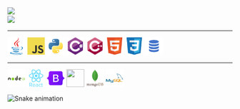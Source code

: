 <div>
  <img width="60%"  src="https://github-readme-stats.vercel.app/api/top-langs/?username=Vittor-Javidan&theme=blue-green&layout=compact">
  <br>
  <img width="60%" src="https://github-readme-stats.vercel.app/api?username=Vittor-Javidan&theme=blue-green&show_icons=true">
</div>
<hr>
<div>
  <img height="40" width="40" src="https://github.com/devicons/devicon/blob/master/icons/java/java-original.svg">
  <img height="40" width="40" src="https://github.com/devicons/devicon/blob/master/icons/javascript/javascript-original.svg">
  <img height="40" width="40" src="https://github.com/devicons/devicon/blob/master/icons/python/python-original.svg">
  <img height="40" width="40" src="https://github.com/devicons/devicon/blob/master/icons/csharp/csharp-original.svg">
  <img height="40" width="40" src="https://github.com/devicons/devicon/blob/master/icons/cplusplus/cplusplus-original.svg">
  <img height="40" width="40" src="https://github.com/devicons/devicon/blob/master/icons/html5/html5-original.svg">
  <img height="40" width="40" src="https://github.com/devicons/devicon/blob/master/icons/css3/css3-original.svg">
  <img height="40" width="40" src="https://raw.githubusercontent.com/github/explore/80688e429a7d4ef2fca1e82350fe8e3517d3494d/topics/sql/sql.png">
  
  <hr>
  
  <img height="40" width="40" src="https://github.com/devicons/devicon/blob/master/icons/nodejs/nodejs-original-wordmark.svg">
  <img height="40" width="40" src="https://github.com/devicons/devicon/blob/master/icons/react/react-original-wordmark.svg">
  <img height="40" width="40" src="https://github.com/devicons/devicon/blob/master/icons/bootstrap/bootstrap-original.svg">
  <img height="40" width="40" src="https://camo.githubusercontent.com/b781e4e3cb62aea137020cdcffd9bcebc1a28ad24131af05515c3cb4dfc20fe5/68747470733a2f2f69322e77702e636f6d2f7777772e6d656d656e746f746563682e696e2f6173736574732f696d616765732f69636f6e732f657870726573732e706e67">
  <img height="40" width="40" src="https://github.com/devicons/devicon/blob/master/icons/mongodb/mongodb-original-wordmark.svg">
  <img height="40" width="40" src="https://github.com/devicons/devicon/blob/master/icons/mysql/mysql-original-wordmark.svg">
  
</div>
                                                                                                                           
![Snake animation](https://github.com/Vittor-Javidan/Vittor-Javidan/blob/output/github-contribution-grid-snake.svg)
